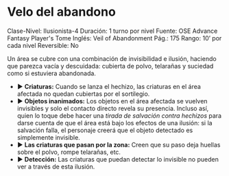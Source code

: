 # Velo del abandono

Clase-Nivel: Ilusionista-4
Duración: 1 turno por nivel
Fuente: OSE Advance Fantasy Player's Tome
Inglés: Veil of Abandonment
Pág.: 175
Rango: 10’ por cada nivel
Reversible: No

Un área se cubre con una combinación de invisibilidad e ilusión, haciendo que parezca vacía y descuidada: cubierta de polvo, telarañas y suciedad como si estuviera abandonada. 

- ▶ **Criaturas:** Cuando se lanza el hechizo, las criaturas en el área afectada no quedan cubiertas por el sortilegio.
- ▶ **Objetos inanimados:** Los objetos en el área afectada se vuelven invisibles y solo el contacto directo revela su presencia. Incluso así, quien lo toque debe hacer una *tirada de salvación contra hechizos* para darse cuenta de que el área está bajo los efectos de una ilusión: si la salvación falla, el personaje creerá que el objeto detectado es simplemente invisible.
- ▶ **Las criaturas que pasan por la zona:** Creen que su paso deja huellas sobre el polvo, rompe telarañas, etc.
- ▶ **Detección:** Las criaturas que puedan detectar lo invisible no pueden ver a través de esta ilusión.